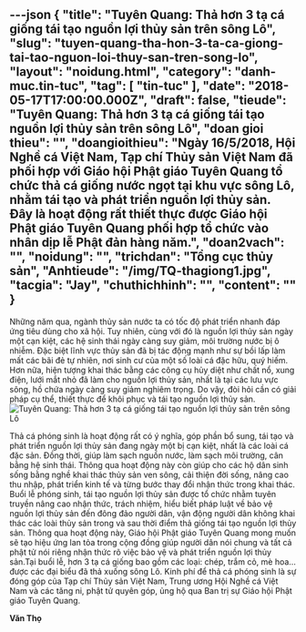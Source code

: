 ---json
{
    "title": "Tuyên Quang: Thả hơn 3 tạ cá giống tái tạo nguồn lợi thủy sản trên sông Lô",
    "slug": "tuyen-quang-tha-hon-3-ta-ca-giong-tai-tao-nguon-loi-thuy-san-tren-song-lo",
    "layout": "noidung.html",
    "category": "danh-muc.tin-tuc",
    "tag": [
        "tin-tuc"
    ],
    "date": "2018-05-17T17:00:00.000Z",
    "draft": false,
    "tieude": "Tuyên Quang: Thả hơn 3 tạ cá giống tái tạo nguồn lợi thủy sản trên sông Lô",
    "doan gioi thieu": "",
    "doangioithieu": "Ngày 16/5/2018, Hội Nghề cá Việt Nam, Tạp chí Thủy sản Việt Nam đã phối hợp với Giáo hội Phật giáo Tuyên Quang tổ chức thả cá giống nước ngọt tại khu vực sông Lô, nhằm tái tạo và phát triển nguồn lợi thủy sản. Đây là hoạt động rất thiết thực được Giáo hội Phật giáo Tuyên Quang phối hợp tổ chức vào nhân dịp lễ Phật đản hàng năm.",
    "doan2vach": "",
    "noidung": "",
    "trichdan": "Tổng cục thủy sản",
    "Anhtieude": "/img/TQ-thagiong1.jpg",
    "tacgia": "Jay",
    "chuthichhinh": "",
    "__content__": ""
}
---
<p><span style="font-size:14px">Những năm qua, ng&agrave;nh thủy sản nước ta c&oacute; tốc độ ph&aacute;t triển nhanh đ&aacute;p ứng ti&ecirc;u d&ugrave;ng cho x&atilde; hội. Tuy nhi&ecirc;n, c&ugrave;ng với đ&oacute; l&agrave; nguồn lợi thủy sản ng&agrave;y một cạn kiệt, c&aacute;c hệ sinh th&aacute;i ng&agrave;y c&agrave;ng suy giảm, m&ocirc;i trường nước bị &ocirc; nhiễm. Đặc biệt lĩnh vực thủy sản đ&atilde; bị t&aacute;c động mạnh như sự bồi lấp l&agrave;m mất c&aacute;c b&atilde;i đẻ tự nhi&ecirc;n, nơi sinh cư của một số lo&agrave;i c&aacute; đặc hữu, qu&yacute; hiếm. Hơn nữa, hiện tượng khai th&aacute;c bằng c&aacute;c c&ocirc;ng cụ hủy diệt như chất nổ, xung điện, lưới mắt nhỏ đ&atilde; l&agrave;m cho nguồn lợi thủy sản, nhất l&agrave; tại c&aacute;c lưu vực s&ocirc;ng, hồ chứa ng&agrave;y c&agrave;ng suy giảm nghi&ecirc;m trọng. Do vậy, đ&ograve;i hỏi cần c&oacute; giải ph&aacute;p cụ thể, thiết thực để kh&ocirc;i phục v&agrave; t&aacute;i tạo nguồn lợi thủy sản.<img alt="Tuyên Quang: Thả hơn 3 tạ cá giống tái tạo nguồn lợi thủy sản trên sông Lô" src="https://tongcucthuysan.gov.vn/portals/0/tq-thagiong.jpg" /></span></p>

<p><span style="font-size:14px">Thả c&aacute; ph&oacute;ng sinh l&agrave; hoạt động rất c&oacute; &yacute; nghĩa, g&oacute;p phần bổ sung, t&aacute;i tạo v&agrave; ph&aacute;t triển nguồn lợi thủy sản đang ng&agrave;y một bị cạn kiệt, nhất l&agrave; c&aacute;c lo&agrave;i c&aacute; đặc sản. Đồng thời, gi&uacute;p l&agrave;m sạch nguồn nước, l&agrave;m sạch m&ocirc;i trường, c&acirc;n bằng hệ sinh th&aacute;i. Th&ocirc;ng qua hoạt động n&agrave;y c&ograve;n gi&uacute;p cho c&aacute;c hộ d&acirc;n sinh sống bằng nghề khai th&aacute;c thủy sản ven s&ocirc;ng, cải thiện đời sống, n&acirc;ng cao thu nhập, ph&aacute;t triển kinh tế v&agrave; từng bước thay đổi nhận thức trong khai th&aacute;c. Buổi lễ ph&oacute;ng sinh, t&aacute;i tạo nguồn lợi thủy sản được tổ chức nhằm tuy&ecirc;n truyền n&acirc;ng cao nhận thức, tr&aacute;ch nhiệm, hiểu biết ph&aacute;p luật về bảo vệ nguồn lợi thủy sản đến đ&ocirc;ng đảo người d&acirc;n, vận động người d&acirc;n kh&ocirc;ng khai th&aacute;c c&aacute;c lo&agrave;i thủy sản trong v&agrave; sau thời điểm thả giống t&aacute;i tạo nguồn lợi thủy sản. Th&ocirc;ng qua hoạt đ&ocirc;̣ng này, Giáo h&ocirc;̣i Ph&acirc;̣t giáo Tuy&ecirc;n Quang mong mu&ocirc;́n sẽ tạo hi&ecirc;̣u ứng lan tỏa trong c&ocirc;̣ng đ&ocirc;̀ng giúp người d&acirc;n nói chung và t&acirc;́t cả ph&acirc;̣t tử nói ri&ecirc;ng nh&acirc;̣n thức rõ vi&ecirc;̣c bảo v&ecirc;̣ và ph&aacute;t triển nguồn lợi thủy sản.</span><span style="font-size:14px">Tại buổi lễ, hơn 3 tạ c&aacute; giống bao gồm c&aacute;c loại: ch&eacute;p, trắm cỏ, m&egrave; hoa&hellip; được c&aacute;c đại biểu đ&atilde; thả xuống s&ocirc;ng L&ocirc;. Kinh ph&iacute; để thả c&aacute; ph&oacute;ng sinh l&agrave; sự đ&oacute;ng g&oacute;p của Tạp ch&iacute; Thủy sản Việt Nam, Trung ương Hội Nghề c&aacute; Việt Nam v&agrave; c&aacute;c tăng ni, phật tử quy&ecirc;n g&oacute;p, ủng hộ qua Ban trị sự Gi&aacute;o hội Phật gi&aacute;o Tuy&ecirc;n Quang.</span></p>

<p><span style="font-size:14px"><strong>Văn Thọ</strong></span></p>

